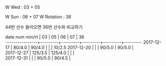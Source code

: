 W Wed      : 03 + 05

W Sun      : 06 + 07 
W Rotation :      36

44번 선수 들어오면 36번 선수와 비교하기

date num min/rt |    03   |    05   |    06   |    07   |    36   
----------------+---------+---------+---------+---------+---------
2017-12-17      |  80/4.0 |  90/4.0 |         |         |  10/2.5
2017-12-20      |         |         |  90/5.0 |  90/5.0 |        
2017-12-27      | 125/3.5 | 125/4.0 |         |         |        
2017-12-31      |         |         |  90/5.0 |  90/4.5 |        

